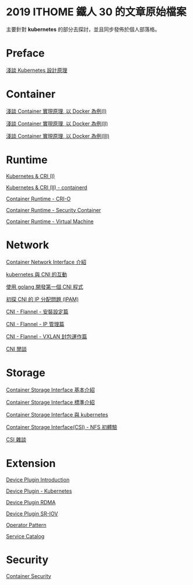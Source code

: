 2019 ITHOME 鐵人 30 的文章原始檔案
==================================

主要針對 **kubernetes** 的部分去探討，並且同步發佈於個人部落格。

# Preface
[淺談 Kubernetes 設計原理](https://www.hwchiu.com/kubernetes-design.html)

# Container

[淺談 Container 實現原理, 以 Docker 為例(I)](https://www.hwchiu.com/container-design-i.html)

[淺談 Container 實現原理, 以 Docker 為例(II)](https://www.hwchiu.com/container-design-ii.html)

[淺談 Container 實現原理, 以 Docker 為例(III)](https://www.hwchiu.com/container-design-iii.html)

# Runtime
[Kubernetes & CRI (I)](https://www.hwchiu.com/kubernetes-cri-i.html)

[Kubernetes & CRI (II) - containerd](https://www.hwchiu.com/kubernetes-cri-ii.html)

[Container Runtime - CRI-O](https://www.hwchiu.com/kubernetes-runtime-crio.html)

[Container Runtime - Security Container](https://www.hwchiu.com/container-runtime-security-container.html)

[Container Runtime - Virtual Machine](https://www.hwchiu.com/container-runtime-vm.html)

# Network
[Container Network Interface 介紹](https://www.hwchiu.com/cni.html)

[kubernetes 與 CNI 的互動](https://www.hwchiu.com/kubernetes-cni.html)

[使用 golang 開發第一個 CNI 程式](https://www.hwchiu.com/cni-golnag.html)

[初探 CNI 的 IP 分配問題 (IPAM)](https://www.hwchiu.com/cni-ipam.html)

[CNI - Flannel - 安裝設定篇](https://www.hwchiu.com/cni-flannel-i.html)

[CNI - Flannel - IP 管理篇](https://www.hwchiu.com/cni-flannel-ii.html)

[CNI - Flannel - VXLAN 封包運作篇](https://www.hwchiu.com/cni-flannel-iii.html)

[CNI 閒談](https://www.hwchiu.com/cni-experience.html)

# Storage 
[Container Storage Interface 基本介紹](https://www.hwchiu.com/csi.html)

[Container Storage Interface 標準介紹](https://www.hwchiu.com/csi-ii.html)

[Container Storage Interface 與 kubernetes](https://www.hwchiu.com/csi-k8s.html)

[Container Storage Interface(CSI) - NFS 初體驗](https://www.hwchiu.com/csi-nfs.html)

[CSI 雜談](https://www.hwchiu.com/csi-iii.html)


# Extension
[Device Plugin Introduction](https://www.hwchiu.com/k8s-device-plugin.html)

[Device Plugin - Kubernetes](https://www.hwchiu.com/k8s-device-plugin-implement.html)

[Device Plugin RDMA](https://www.hwchiu.com/k8s-device-plugin-rdma.html)

[Device Plugin SR-IOV](https://www.hwchiu.com/k8s-device-plugin-sriov.html)

[Operator Pattern](https://www.hwchiu.com/k8s-operator-pattern.html)

[Service Catalog](https://www.hwchiu.com/k8s-service-catalog.html)

# Security

[Container Security](https://www.hwchiu.com/k8s-security.html)
